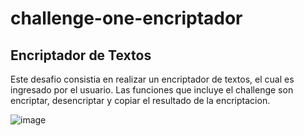 # challenge-one-encriptador

## Encriptador de Textos
Este desafio consistia en realizar un encriptador de textos, el cual es ingresado por el usuario. Las funciones que incluye el challenge son encriptar, desencriptar y copiar el resultado de la encriptacion.

![image](https://user-images.githubusercontent.com/65424066/189434127-8203d9fd-1723-415c-b17a-4288196e80f7.png)
